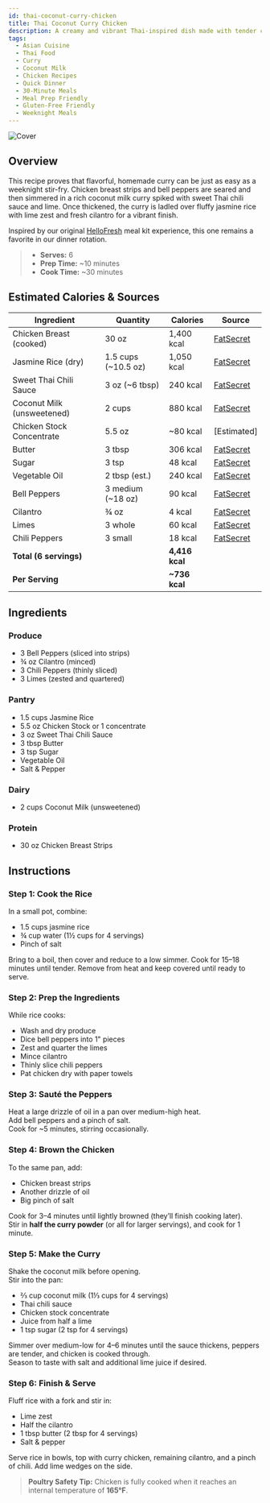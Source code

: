 ```yaml
---
id: thai-coconut-curry-chicken
title: Thai Coconut Curry Chicken
description: A creamy and vibrant Thai-inspired dish made with tender chicken, sweet chili sauce, and coconut milk—served over fluffy cilantro-lime rice.
tags:
  - Asian Cuisine
  - Thai Food
  - Curry
  - Coconut Milk
  - Chicken Recipes
  - Quick Dinner
  - 30-Minute Meals
  - Meal Prep Friendly
  - Gluten-Free Friendly
  - Weeknight Meals
---
```


![Cover](/img/asian/thai_coconut_curry_chicken/cover.png)

## Overview

This recipe proves that flavorful, homemade curry can be just as easy as a weeknight stir-fry. Chicken breast strips and bell peppers are seared and then simmered in a rich coconut milk curry spiked with sweet Thai chili sauce and lime. Once thickened, the curry is ladled over fluffy jasmine rice with lime zest and fresh cilantro for a vibrant finish.

Inspired by our original [HelloFresh] meal kit experience, this one remains a favorite in our dinner rotation.

> - **Serves:** 6
> - **Prep Time:** ~10 minutes
> - **Cook Time:** ~30 minutes

## Estimated Calories & Sources

| **Ingredient**             | **Quantity**        | **Calories**   | **Source**                                                                                          |
| -------------------------- | ------------------- | -------------- | --------------------------------------------------------------------------------------------------- |
| Chicken Breast (cooked)    | 30 oz               | 1,400 kcal     | [FatSecret](https://www.fatsecret.com/calories-nutrition/usda/chicken-breast-cooked)                |
| Jasmine Rice (dry)         | 1.5 cups (~10.5 oz) | 1,050 kcal     | [FatSecret](https://www.fatsecret.com/calories-nutrition/generic/white-rice-cooked?portionid=34344) |
| Sweet Thai Chili Sauce     | 3 oz (~6 tbsp)      | 240 kcal       | [FatSecret](https://www.fatsecret.com/calories-nutrition/thai-kitchen/sweet-red-chili-sauce)        |
| Coconut Milk (unsweetened) | 2 cups              | 880 kcal       | [FatSecret](https://www.fatsecret.com/calories-nutrition/usda/coconut-milk)                         |
| Chicken Stock Concentrate  | 5.5 oz              | ~80 kcal       | [Estimated]                                                                                         |
| Butter                     | 3 tbsp              | 306 kcal       | [FatSecret](https://www.fatsecret.com/calories-nutrition/usda/butter-unsalted)                      |
| Sugar                      | 3 tsp               | 48 kcal        | [FatSecret](https://www.fatsecret.com/calories-nutrition/usda/sugar)                                |
| Vegetable Oil              | 2 tbsp (est.)       | 240 kcal       | [FatSecret](https://www.fatsecret.com/calories-nutrition/usda/vegetable-oil)                        |
| Bell Peppers               | 3 medium (~18 oz)   | 90 kcal        | [FatSecret](https://www.fatsecret.com/calories-nutrition/usda/sweet-peppers)                        |
| Cilantro                   | ¾ oz                | 4 kcal         | [FatSecret](https://www.fatsecret.com/calories-nutrition/usda/coriander-leaves-cilantro-raw)        |
| Limes                      | 3 whole             | 60 kcal        | [FatSecret](https://www.fatsecret.com/calories-nutrition/usda/limes)                                |
| Chili Peppers              | 3 small             | 18 kcal        | [FatSecret](https://www.fatsecret.com/calories-nutrition/generic/chili-peppers)                     |
| **Total (6 servings)**     |                     | **4,416 kcal** |                                                                                                     |
| **Per Serving**            |                     | **~736 kcal**  |                                                                                                     |

## Ingredients

### Produce

- 3 Bell Peppers (sliced into strips)
- ¾ oz Cilantro (minced)
- 3 Chili Peppers (thinly sliced)
- 3 Limes (zested and quartered)

### Pantry

- 1.5 cups Jasmine Rice
- 5.5 oz Chicken Stock or 1 concentrate
- 3 oz Sweet Thai Chili Sauce
- 3 tbsp Butter
- 3 tsp Sugar
- Vegetable Oil
- Salt & Pepper

### Dairy

- 2 cups Coconut Milk (unsweetened)

### Protein

- 30 oz Chicken Breast Strips

## Instructions

### Step 1: Cook the Rice

In a small pot, combine:

- 1.5 cups jasmine rice
- ¾ cup water (1½ cups for 4 servings)
- Pinch of salt

Bring to a boil, then cover and reduce to a low simmer. Cook for 15–18 minutes until tender. Remove from heat and keep covered until ready to serve.

### Step 2: Prep the Ingredients

While rice cooks:

- Wash and dry produce
- Dice bell peppers into 1" pieces
- Zest and quarter the limes
- Mince cilantro
- Thinly slice chili peppers
- Pat chicken dry with paper towels

### Step 3: Sauté the Peppers

Heat a large drizzle of oil in a pan over medium-high heat.  
Add bell peppers and a pinch of salt.  
Cook for ~5 minutes, stirring occasionally.

### Step 4: Brown the Chicken

To the same pan, add:

- Chicken breast strips
- Another drizzle of oil
- Big pinch of salt

Cook for 3–4 minutes until lightly browned (they’ll finish cooking later).  
Stir in **half the curry powder** (or all for larger servings), and cook for 1 minute.

### Step 5: Make the Curry

Shake the coconut milk before opening.  
Stir into the pan:

- ⅔ cup coconut milk (1⅓ cups for 4 servings)
- Thai chili sauce
- Chicken stock concentrate
- Juice from half a lime
- 1 tsp sugar (2 tsp for 4 servings)

Simmer over medium-low for 4–6 minutes until the sauce thickens, peppers are tender, and chicken is cooked through.  
Season to taste with salt and additional lime juice if desired.

### Step 6: Finish & Serve

Fluff rice with a fork and stir in:

- Lime zest
- Half the cilantro
- 1 tbsp butter (2 tbsp for 4 servings)
- Salt & pepper

Serve rice in bowls, top with curry chicken, remaining cilantro, and a pinch of chili. Add lime wedges on the side.

> **Poultry Safety Tip:** Chicken is fully cooked when it reaches an internal temperature of **165°F**.

[HelloFresh]: https://www.hellofresh.com/recipes/thai-coconut-curry-chicken-5fea59f795e99a13fb4bddf0
